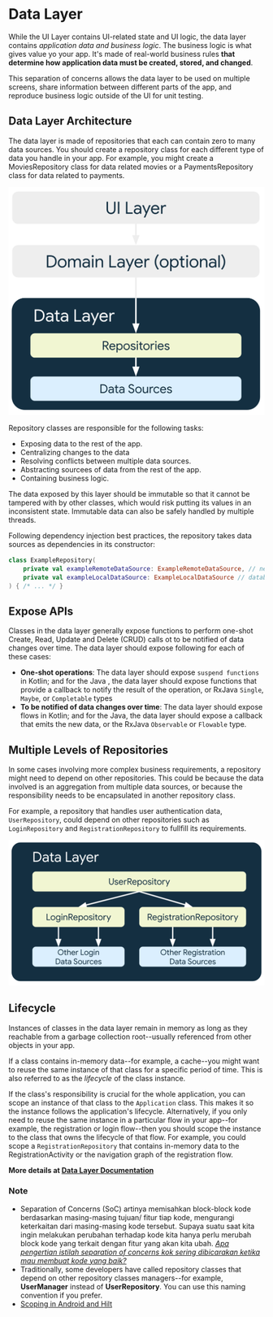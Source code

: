 # Data Layer
While the UI Layer contains UI-related state and UI logic, the data layer contains _application data
and business logic_. The business logic is what gives value yo your app. It's made of real-world
business rules **that determine how application data must be created, stored, and changed**.

This separation of concerns allows the data layer to be used on multiple screens, share information
between different parts of the app, and reproduce business logic outside of the UI for unit testing.

## Data Layer Architecture
The data layer is made of repositories that each can contain zero to many data sources. You should
create a repository class for each different type of data you handle in your app. For example, you
might create a MoviesRepository class for data related movies or a PaymentsRepository class for
data related to payments.

![Data Layer Diagram](../res/mad-arch-data-overview.png)

Repository classes are responsible for the following tasks:
* Exposing data to the rest of the app.
* Centralizing changes to the data
* Resolving conflicts between multiple data sources.
* Abstracting sourcees of data from the rest of the app.
* Containing business logic.

The data exposed by this layer should be immutable so that it cannot be tampered with by other
classes, which would risk putting its values in an inconsistent state. Immutable data can also
be safely handled by multiple threads.

Following dependency injection best practices, the repository takes data sources as dependencies in
its constructor:

```kotlin
class ExampleRepository(
    private val exampleRemoteDataSource: ExampleRemoteDataSource, // network
    private val exampleLocalDataSource: ExampleLocalDataSource // database
) { /* ... */ }
```

## Expose APIs
Classes in the data layer generally expose functions to perform one-shot Create, Read, Update and
Delete (CRUD) calls ot to be notified of data changes over time. The data layer should expose
following for each of these cases:
* **One-shot operations**: The data layer should expose `suspend functions` in Kotlin; and for the Java
    , the data layer should expose functions that provide a callback to notify the result of the
    operation, or RxJava `Single`, `Maybe`, or `Completable` types
* **To be notified of data changes over time**: The data layer should expose flows in Kotlin; and for
    the Java, the data layer should expose a callback that emits the new data, or the RxJava `Observable`
    or `Flowable` type.

## Multiple Levels of Repositories
In some cases involving more complex business requirements, a repository might need to depend on
other repositories. This could be because the data involved is an aggregation from multiple data
sources, or because the responsibility needs to be encapsulated in another repository class.

For example, a repository that handles user authentication data, `UserRepository`, could depend on
other repositories such as `LoginRepository` and `RegistrationRepository` to fullfill its requirements.

![Multiple level of repo diagram](../res/mad-arch-data-multiple-repos.png)

## Lifecycle
Instances of classes in the data layer remain in memory as long as they reachable from a garbage
collection root--usually referenced from other objects in your app.

If a class contains in-memory data--for example, a cache--you might want to reuse the same instance 
of that class for a specific period of time. This is also referred to as the _lifecycle_ of the class
instance.

If the class's responsibility is crucial for the whole application, you can scope an instance of
that class to the `Application` class. This makes it so the instance follows the application's
lifecycle. Alternatively, if you only need to reuse the same instance in a particular flow in your
app--for example, the registration or login flow--then you should scope the instance to the class
that owns the lifecycle of that flow. For example, you could scope a `RegistrationRepository` that
contains in-memory data to the RegistrationActivity or the navigation graph of the registration flow.

**More details at [Data Layer Documentation](https://developer.android.com/topic/architecture/data-layer)**

### Note
* Separation of Concerns (SoC) artinya memisahkan block-block kode berdasarkan masing-masing tujuan/
    fitur tiap kode, mengurangi keterkaitan dari masing-masing kode tersebut. Supaya suatu saat kita
    ingin melakukan perubahan terhadap kode kita hanya perlu merubah block kode yang terkait dengan
    fitur yang akan kita ubah. _[Apa pengertian istilah separation of concerns kok sering dibicarakan ketika mau membuat kode yang baik?](https://kotakode.com/pertanyaan/12100/Apa-pengertian-istilah-separation-of-concerns-kok-sering-dibicarakan-ketika-mau-membuat-kode-yang-ba)_
* Traditionally, some developers have called repository classes that depend on other repository
    classes managers--for example, **UserManager** instead of **UserRepository**. You can use this
    naming convention if you prefer.
* [Scoping in Android and Hilt](https://medium.com/androiddevelopers/scoping-in-android-and-hilt-c2e5222317c0)